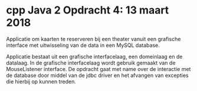 # cpp Java 2 Opdracht 4: 13 maart 2018

Applicatie om kaarten te reserveren bij een theater vanuit een grafische interface met uitwisseling van de data
in een MySQL database.

Applicatie bestaat uit een grafische interfacelaag, een domeinlaag en de datalaag. In de grafische interfacelaag wordt gebruik
gemaakt van de MouseListener interface. De opdracht gaat met name over de interactie met de database door middel van de jdbc driver en het
afvangen van excepties die hierbij op kunnen treden.
